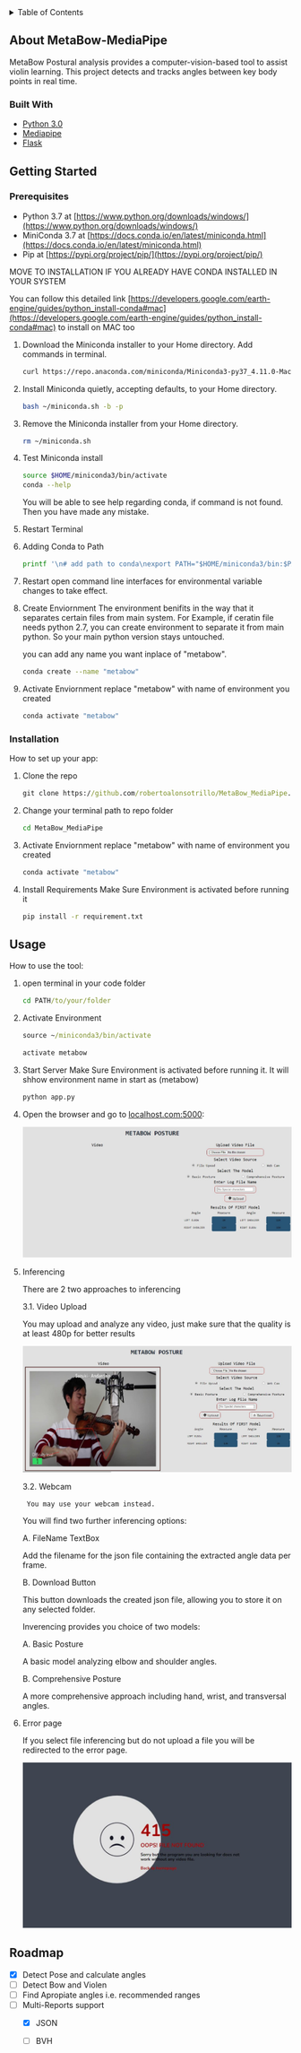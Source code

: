 <!-- TABLE OF CONTENTS -->
<details>
  <summary>Table of Contents</summary>
  <ol>
    <li>
      <a href="#about-the-project">About The Project</a>
      <ul>
        <li><a href="#built-with">Built With</a></li>
      </ul>
    </li>
    <li>
      <a href="#getting-started">Getting Started</a>
      <ul>
        <li><a href="#prerequisites">Prerequisites</a></li>
        <li><a href="#installation">Installation</a></li>
      </ul>
    </li>
    <li><a href="#usage">Usage</a></li>
    <li><a href="#roadmap">Roadmap</a></li>
  </ol>
</details>



<!-- ABOUT THE PROJECT -->
## About MetaBow-MediaPipe

MetaBow Postural analysis provides a computer-vision-based tool to assist violin learning. This project detects and tracks angles between key body points in real time. 


### Built With

* [Python 3.0](https://docs.python.org/3.0/)
* [Mediapipe](https://google.github.io/mediapipe/)
* [Flask](https://flask.palletsprojects.com/en/2.1.x/)


<!-- GETTING STARTED -->
## Getting Started

### Prerequisites

* Python 3.7 at [https://www.python.org/downloads/windows/](https://www.python.org/downloads/windows/)
* MiniConda 3.7 at [https://docs.conda.io/en/latest/miniconda.html](https://docs.conda.io/en/latest/miniconda.html)
* Pip at [https://pypi.org/project/pip/](https://pypi.org/project/pip/)

MOVE TO INSTALLATION IF YOU ALREADY HAVE CONDA INSTALLED IN YOUR SYSTEM

You can follow this detailed link [https://developers.google.com/earth-engine/guides/python_install-conda#mac](https://developers.google.com/earth-engine/guides/python_install-conda#mac)  to install on MAC too

1. Download the Miniconda installer to your Home directory. Add commands in terminal.
   ```sh
   curl https://repo.anaconda.com/miniconda/Miniconda3-py37_4.11.0-MacOSX-x86_64.sh -o ~/miniconda.sh
   ```
2. Install Miniconda quietly, accepting defaults, to your Home directory.
   ```sh
   bash ~/miniconda.sh -b -p
   ```
3. Remove the Miniconda installer from your Home directory.
   ```sh
   rm ~/miniconda.sh
   ```
4. Test Miniconda install
   ```sh
   source $HOME/miniconda3/bin/activate
   conda --help
   ```
   You will be able to see help regarding conda, if command is not found. Then you have made any mistake. 
   
5. Restart Terminal

6. Adding Conda to Path
   ```sh
   printf '\n# add path to conda\nexport PATH="$HOME/miniconda3/bin:$PATH"\n' >> ~/.bashrc
   ```
7. Restart open command line interfaces for environmental variable changes to take effect.

8. Create Enviornment
   The environment benifits in the way that it separates certain files from main system. For Example, if ceratin file needs python 2.7, you can create environment to      separate it from main python. So your main python version stays untouched.
   
   you can add any name you want inplace of "metabow". 
   ```sh
   conda create --name "metabow"
   ```
9. Activate Enviornment
   replace "metabow" with name of environment you created
   ```sh
   conda activate "metabow"
   ``` 
 
### Installation

How to set up your app:

1. Clone the repo
   ```cmd
   git clone https://github.com/robertoalonsotrillo/MetaBow_MediaPipe.git
   ```
2. Change your terminal path to repo folder
   ```cmd
   cd MetaBow_MediaPipe
   ```
4. Activate Enviornment
   replace "metabow" with name of environment you created
   ```sh
   conda activate "metabow"
   ```
5. Install Requirements
   Make Sure Environment is activated before running it
   ```cmd
   pip install -r requirement.txt
   ```

<!-- USAGE EXAMPLES -->
## Usage

How to use the tool: 

1. open terminal in your code folder
   ```cmd
   cd PATH/to/your/folder
   ```

2. Activate Environment
   ```cmd
   source ~/miniconda3/bin/activate
   ```
   
   ```cmd
   activate metabow
   ```
3. Start Server
   Make Sure Environment is activated before running it. It will shhow environment name in start as (metabow)
   ```cmd
   python app.py
   ```
4. Open the browser and go to [localhost.com:5000](http://localhost.com:5000):
   
   ![HomePage](https://github.com/robertoalonsotrillo/MetaBow_MediaPipe/blob/main/github_readme_images/HomePage.JPG?raw=true)
   
4. Inferencing 
   
   There are 2 two approaches to inferencing
   
   3.1. Video Upload
   
   You may upload and analyze any video, just make sure that the quality is at least 480p for better results 
        
   ![Inferencing](https://github.com/robertoalonsotrillo/MetaBow_MediaPipe/blob/main/github_readme_images/inferencing.JPG?raw=true)
        
   3.2. Webcam
   
        You may use your webcam instead.
   
   You will find two further inferencing options:
   
   A.   FileName TextBox
   
   Add the filename for the json file containing the extracted angle data per frame.
        
   B.   Download Button
   
   This button downloads the created json file, allowing you to store it on any selected folder. 
        
   Inverencing provides you choice of two models:
   
   A.   Basic Posture
   
   A basic model analyzing elbow and shoulder angles.
   
   B.   Comprehensive Posture
   
   A more comprehensive approach including hand, wrist, and transversal angles. 
   
5. Error page

   If you select file inferencing but do not upload a file you will be redirected to the error page. 
   
   ![ERROR](https://github.com/robertoalonsotrillo/MetaBow_MediaPipe/blob/main/github_readme_images/error.JPG?raw=true)
   
        
<!-- ROADMAP -->
## Roadmap

- [x] Detect Pose and calculate angles
- [ ] Detect Bow and Violen
- [ ] Find Apropiate angles i.e. recommended ranges
- [ ] Multi-Reports support
    - [x] JSON
    - [ ] BVH


